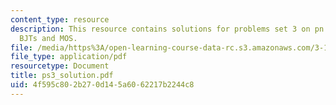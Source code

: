 ```yaml
---
content_type: resource
description: This resource contains solutions for problems set 3 on pn junctions,
  BJTs and MOS.
file: /media/https%3A/open-learning-course-data-rc.s3.amazonaws.com/3-15-electrical-optical-magnetic-materials-and-devices-fall-2006/4f595c802b270d145a6062217b2244c8_ps3_solution.pdf
file_type: application/pdf
resourcetype: Document
title: ps3_solution.pdf
uid: 4f595c80-2b27-0d14-5a60-62217b2244c8
---
```

